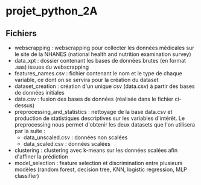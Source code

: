 # projet_python_2A

## Fichiers

- webscrapping : webscrapping pour collecter les données médicales sur le site de la NHANES (national health and nutrition examination survey)
- data_xpt : dossier contenant les bases de données brutes (en format .sas) issues du webscrapping
- features_names.csv : fichier contenant le nom et le type de chaque variable, ce dont on se servira pour la création du dataset
- dataset_creation : création d'un unique csv (data.csv) à partir des bases de données initiales
- data.csv : fusion des bases de données (réalisée dans le fichier ci-dessus)
- preprocessing_and_statistics : nettoyage de la base data.csv et production de statistiques descriptives sur les variables d'intérêt. Le preprocessing nous permet d'obtenir les deux datasets que l'on utilisera par la suite : 
  - data_unscaled.csv : données non scalées
  - data_scaled.csv : données scalées
- clustering : clustering avec k-means sur les données scalées afin d'affiner la prédiction
- model_selection : feature selection et discrimination entre plusieurs modèles (random forest, decision tree, KNN, logistic regression, MLP classifier)
